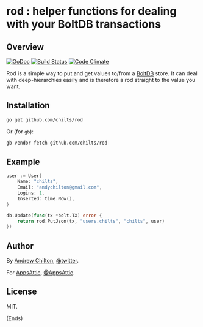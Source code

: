 # rod : helper functions for dealing with your BoltDB transactions

## Overview
   [![GoDoc](https://godoc.org/github.com/chilts/rod?status.svg)](https://godoc.org/github.com/chilts/rod)
   [![Build Status](https://travis-ci.org/chilts/rod.svg?branch=master)](https://travis-ci.org/chilts/rod)
   [![Code Climate](https://codeclimate.com/github/chilts/rod/badges/gpa.svg)](https://codeclimate.com/github/chilts/rod)

Rod is a simple way to put and get values to/from a [BoltDB](https://github.com/boltdb/bolt) store. It can deal with
deep-hierarchies easily and is therefore a rod straight to the value you want.

## Installation

```sh
go get github.com/chilts/rod
```

Or (for `gb`):

```sh
gb vendor fetch github.com/chilts/rod
```

## Example ##

```go
user := User{
    Name: "chilts",
    Email: "andychilton@gmail.com",
    Logins: 1,
    Inserted: time.Now(),
}

db.Update(func(tx *bolt.TX) error {
    return rod.PutJson(tx, "users.chilts", "chilts", user)
})

```

## Author ##

By [Andrew Chilton](https://chilts.org/), [@twitter](https://twitter.com/andychilton).

For [AppsAttic](https://appsattic.com/), [@AppsAttic](https://twitter.com/AppsAttic).

## License ##

MIT.

(Ends)
